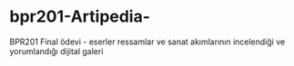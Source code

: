 # bpr201-Artipedia-
BPR201 Final ödevi - eserler ressamlar ve sanat akımlarının incelendiği ve yorumlandığı dijital galeri
